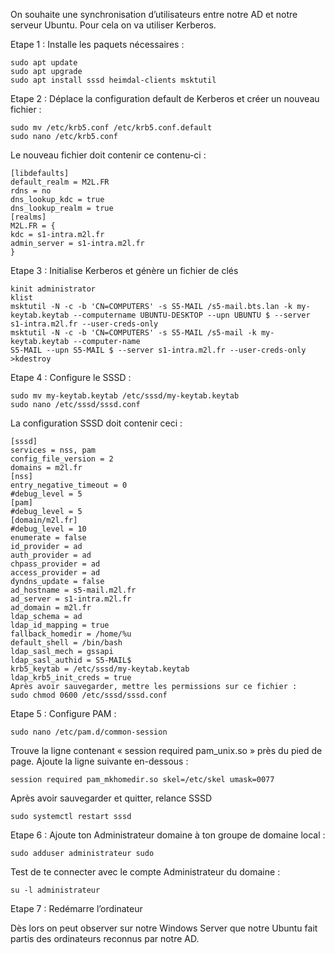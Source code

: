 On souhaite une synchronisation d’utilisateurs entre notre AD et notre serveur Ubuntu.
Pour cela on va utiliser Kerberos.


Etape 1 : Installe les paquets nécessaires :

```
sudo apt update
sudo apt upgrade
sudo apt install sssd heimdal-clients msktutil
```

Etape 2 : Déplace la configuration default de Kerberos et créer un nouveau fichier :

```
sudo mv /etc/krb5.conf /etc/krb5.conf.default
sudo nano /etc/krb5.conf
```

Le nouveau fichier doit contenir ce contenu-ci :

```
[libdefaults]
default_realm = M2L.FR
rdns = no
dns_lookup_kdc = true
dns_lookup_realm = true
[realms]
M2L.FR = {
kdc = s1-intra.m2l.fr
admin_server = s1-intra.m2l.fr
}
```


Etape 3 : Initialise Kerberos et génère un fichier de clés

```
kinit administrator
klist
msktutil -N -c -b 'CN=COMPUTERS' -s S5-MAIL /s5-mail.bts.lan -k my-keytab.keytab --computername UBUNTU-DESKTOP --upn UBUNTU $ --server s1-intra.m2l.fr --user-creds-only
msktutil -N -c -b 'CN=COMPUTERS' -s S5-MAIL /s5-mail -k my-keytab.keytab --computer-name
S5-MAIL --upn S5-MAIL $ --server s1-intra.m2l.fr --user-creds-only
>kdestroy
```


Etape 4 : Configure le SSSD :

```
sudo mv my-keytab.keytab /etc/sssd/my-keytab.keytab
sudo nano /etc/sssd/sssd.conf
```

La configuration SSSD doit contenir ceci :

```
[sssd]
services = nss, pam
config_file_version = 2
domains = m2l.fr
[nss]
entry_negative_timeout = 0
#debug_level = 5
[pam]
#debug_level = 5
[domain/m2l.fr]
#debug_level = 10
enumerate = false
id_provider = ad
auth_provider = ad
chpass_provider = ad
access_provider = ad
dyndns_update = false
ad_hostname = s5-mail.m2l.fr
ad_server = s1-intra.m2l.fr
ad_domain = m2l.fr
ldap_schema = ad
ldap_id_mapping = true
fallback_homedir = /home/%u
default_shell = /bin/bash
ldap_sasl_mech = gssapi
ldap_sasl_authid = S5-MAIL$
krb5_keytab = /etc/sssd/my-keytab.keytab
ldap_krb5_init_creds = true
Après avoir sauvegarder, mettre les permissions sur ce fichier :
sudo chmod 0600 /etc/sssd/sssd.conf
```

Etape 5 : Configure PAM :

```
sudo nano /etc/pam.d/common-session
```
Trouve la ligne contenant « session required pam_unix.so » près du pied de page. Ajoute la ligne
suivante en-dessous :

```
session required pam_mkhomedir.so skel=/etc/skel umask=0077
```

Après avoir sauvegarder et quitter, relance SSSD

```
sudo systemctl restart sssd
```

Etape 6 : Ajoute ton Administrateur domaine à ton groupe de domaine local :

```
sudo adduser administrateur sudo
```

Test de te connecter avec le compte Administrateur du domaine :

```
su -l administrateur
```

Etape 7 : Redémarre l’ordinateur

Dès lors on peut observer sur notre Windows Server que notre Ubuntu fait partis des ordinateurs
reconnus par notre AD.

